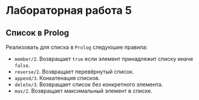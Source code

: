 # Лабораторная работа 5
## Список в Prolog
Реализовать для списка в `Prolog` следуюшие правила:
- `member/2`. Возвращает `true` если элемент принадлежит списку иначе `false`.
- `reverse/2`. Возвращает перевёрнутый список.
- `append/3`. Конкатенация списков.
- `delete/3`. Возвращает список без конкретного элемента.
- `max/2`. Возвращает максимальный элемент в списке.